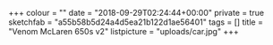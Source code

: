 +++
colour = ""
date = "2018-09-29T02:24:44+00:00"
private = true
sketchfab = "a55b58b5d24a4d5ea21b122d1ae56401"
tags = []
title = "Venom McLaren 650s v2"
listpicture = "uploads/car.jpg"
+++
